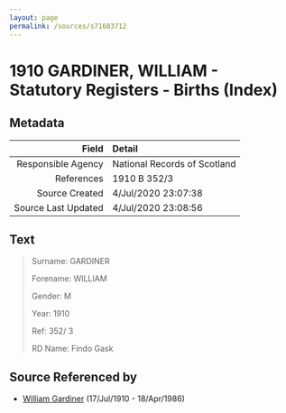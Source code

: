 ```yaml
---
layout: page
permalink: /sources/s71683712
---
```


# 1910 GARDINER, WILLIAM - Statutory Registers - Births (Index)

## Metadata
Field | Detail
---:|:---
Responsible Agency | National Records of Scotland
References | 1910 B 352/3
Source Created | 4/Jul/2020 23:07:38
Source Last Updated | 4/Jul/2020 23:08:56

## Text

> Surname: GARDINER
>
> Forename: WILLIAM
>
> Gender: M
>
> Year: 1910
>
> Ref: 352/ 3
>
> RD Name: Findo Gask
>

## Source Referenced by

* [William Gardiner](../people/@29232511@-william-gardiner-b1910-7-17-d1986-4-18.md) (17/Jul/1910 - 18/Apr/1986)
